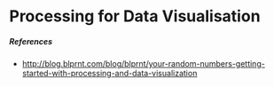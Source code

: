 Processing for Data Visualisation
====================================

##### References

- http://blog.blprnt.com/blog/blprnt/your-random-numbers-getting-started-with-processing-and-data-visualization
